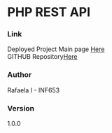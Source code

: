# PHP REST API

### Link
Deployed Project Main page [Here](https://inf653-midtermri.onrender.com)  
GITHUB Repository[Here](https://github.com/gr33nc0de/INF653_MidtermRI.git)  

### Author
Rafaela I - INF653

### Version
1.0.0

